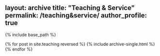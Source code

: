 layout: archive
title: "Teaching & Service"
permalink: /teaching&service/
author_profile: true
---

<!-- {% if author.googlescholar %}
  You can also find my articles on <u><a href="{{author.googlescholar}}">my Google Scholar profile</a>.</u>
{% endif %} -->

{% include base_path %}

{% for post in site.teaching reversed %}
  {% include archive-single.html %}
{% endfor %}
